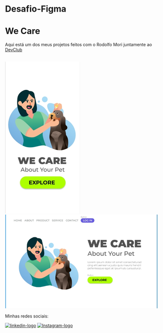 # Desafio-Figma
<h1>We Care</h1>
<p>Aqui está um dos meus projetos feitos com o Rodolfo Mori juntamente ao <a href="https://aulas.devclub.com.br/m/courses">DevClub</a></p>
<br>
<img src="https://github.com/mu4il0/Desafio-Figma/blob/main/Desafio-Figma/Desafio-Figma/img/mobile.jpeg?raw=true">
<img src="https://github.com/mu4il0/Desafio-Figma/blob/main/Desafio-Figma/Desafio-Figma/img/desktop.jpeg?raw=true">
<p>Minhas redes sociais:</p>
<a href="https://www.linkedin.com/in/murilo-tavares-7b3bbb304/"> <img src="https://img.shields.io/badge/LinkedIn-0077B5?style=for-the-badge&logo=linkedin&logoColor=white" alt="linkedin-logo"></a>
<a href="https://www.instagram.com/murilo__tt/"> <img src="https://img.shields.io/badge/Instagram-E4405F?style=for-the-badge&logo=instagram&logoColor=white" alt="Instagram-logo"></a>
